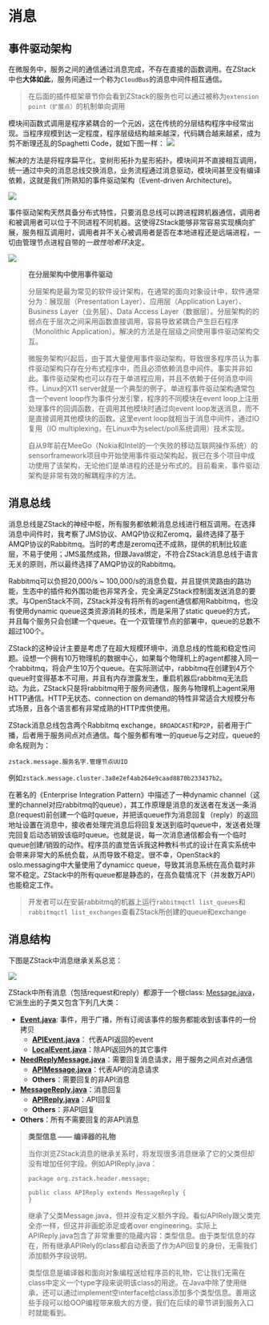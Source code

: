 # 消息
## 事件驱动架构

在微服务中，服务之间的通信通过消息完成，不存在直接的函数调用。在ZStack中也**大体如此**，服务间通过一个称为`CloudBus`的消息中间件相互通信。

>在后面的插件框架章节你会看到ZStack的服务也可以通过被称为`extension point（扩展点）`的机制单向调用

模块间函数式调用是程序紧耦合的一个元凶，这在传统的分层结构程序中经常出现。当程序规模到达一定程度，程序层级结构越来越深，代码耦合越来越紧，成为剪不断理还乱的Spaghetti Code，就如下图一样：
![](spagheticode.jpg)

解决的方法是将程序扁平化，变树形拓扑为星形拓扑。模块间并不直接相互调用，统一通过中央的消息总线交换消息，业务流程通过消息驱动，模块间甚至没有编译依赖，这就是我们所熟知的事件驱动架构（Event-driven Architecture)。

![](messagebus.png)

事件驱动架构天然具备分布式特性，只要消息总线可以跨进程跨机器通信，调用者和被调用者可以位于不同进程不同机器。这使得ZStack能够非常容易实现横向扩展，服务相互调用时，调用者并不关心被调用者是否在本地进程还是远端进程，一切由管理节点进程自带的*一致性哈希环*决定。

![](multinodes.png)
> **在分层架构中使用事件驱动**
> 
> 分层架构是最为常见的软件设计架构，在通常的面向对象设计中，软件通常分为：展现层（Presentation Layer）、应用层（Application Layer）、Business Layer（业务层）、Data Access Layer（数据层）。分层架构的的弱点在于层次之间采用函数直接调用，容易导致紧耦合产生巨石程序（Monolithic Application）。解决的方法是在层级之间使用事件驱动架构交互。
>
>微服务架构兴起后，由于其大量使用事件驱动架构，导致很多程序员认为事件驱动架构只存在分布式程序中，而且必须依赖消息中间件。事实并非如此。事件驱动架构也可以存在于单进程应用，并且不依赖于任何消息中间件。Linux的X11 server就是一个典型的例子。单进程事件驱动架构通常包含一个event loop作为事件分发引擎，程序的不同模块在event loop上注册处理事件的回调函数，在调用其他模块时通过向event loop发送消息，而不是直接调用其他模块的函数。这里event loop就相当于消息中间件，通过IO复用（IO multiplexing，在Linux中为select/poll系统调用）技术实现。
>
>自从9年前在MeeGo（Nokia和Intel的一个失败的移动互联网操作系统）的sensorframework项目中开始使用事件驱动架构起，我已在多个项目中成功使用了该架构，无论他们是单进程的还是分布式的。目前看来，事件驱动架构是非常有效的解耦程序的方法。

## 消息总线

消息总线是ZStack的神经中枢，所有服务都依赖消息总线进行相互调用。在选择消息中间件时，我考察了JMS协议、AMQP协议和Zeromq，最终选择了基于AMQP协议的Rabbitmq。当时的考虑是zeromq还不成熟，提供的机制比较底层，不易于使用；JMS虽然成熟，但跟Java绑定，不符合ZStack消息总线于语言无关的原则，所以最终选择了AMQP协议的Rabbitmq。

Rabbitmq可以负担20,000/s ~ 100,000/s的消息负载，并且提供灵路由的路功能，生态中的插件和外围功能也非常齐全，完全满足ZStack控制面发送消息的要求。与OpenStack不同，ZStack并没有将所有的agent通信都用Rabbitmq，也没有使用dynamic queue这类资源消耗的技术，而是采用了static queue的方式，并且每个服务只会创建一个queue。在一个双管理节点的部署中，queue的总数不超过100个。

ZStack的这种设计主要是考虑了在超大规模环境中，消息总线的性能和稳定性问题。设想一个拥有10万物理机的数据中心，如果每个物理机上的agent都接入同一个rabbitmq，将会产生10万个queue。在实际测试中，rabbitmq在创建到4万个queue时变得基本不可用，并且有内存泄露发生，重启机器后rabbitmq无法启动。为此，ZStack只是将rabbitmq用于服务间通信，服务与物理机上agent采用HTTP通信。HTTP无状态、connection on demand的特性非常适合大规模分布式场景，且各个语言都有非常成熟的HTTP库供使用。

ZStack消息总线包含两个Rabbitmq exchange，`BROADCAST`和`P2P`，前者用于广播，后者用于服务间点对点通信。每个服务都有唯一的queue与之对应，queue的命名规则为：
```
zstack.message.服务名字.管理节点UUID
```
例如`zstack.message.cluster.3a8e2ef4ab264e9caad8870b233437b2`。

在著名的《Enterprise Integration Pattern》中描述了一种dynamic channel（这里的channel对应rabbitmq的queue），其工作原理是消息的发送者在发送一条消息(request)前创建一个临时queue，并把该queue作为消息回复（reply）的返回地址设置在消息中，接收者处理完消息后将回复发送到临时queue中，发送者处理完回复后动态销毁该临时queue。也就是说，每一次消息通信都会有一个临时queue创建/销毁的动作。程序员的直觉告诉我这种教科书式的设计在真实系统中会带来非常大的系统负载，从而导致不稳定。很不幸，OpenStack的oslo.messaging中大量使用了dynamicc queue，导致其消息系统在高负载时非常不稳定。ZStack中的所有queue都是静态的，在高负载情况下（并发数万API）也能稳定工作。

>开发者可以在安装rabbitmq的机器上运行`rabbitmqctl list_queues`和`rabbitmqctl list_exchanges`查看ZStack所创建的queue和exchange

## 消息结构

下图是ZStack中消息继承关系总览：

![](message.png)

ZStack中所有消息（包括request和reply）都源于一个根class: [Message.java](https://github.com/zstackorg/zstack/blob/787402c53d9749ab6e18add656d797750549ea82/header/src/main/java/org/zstack/header/message/Message.java)，它派生出的子类又包含下列几大类：

* **[Event.java](https://github.com/zstackorg/zstack/blob/787402c53d9749ab6e18add656d797750549ea82/header/src/main/java/org/zstack/header/message/Event.java)**: 事件，用于广播，所有订阅该事件的服务都能收到该事件的一份拷贝
  * **[APIEvent.java](https://github.com/zstackorg/zstack/blob/787402c53d9749ab6e18add656d797750549ea82/header/src/main/java/org/zstack/header/message/APIEvent.java)**： 代表API返回的event
  * **[LocalEvent.java](https://github.com/zstackorg/zstack/blob/787402c53d9749ab6e18add656d797750549ea82/header/src/main/java/org/zstack/header/message/LocalEvent.java)**：除API返回外的其它事件
* **[NeedReplyMessage.java](https://github.com/zstackorg/zstack/blob/787402c53d9749ab6e18add656d797750549ea82/header/src/main/java/org/zstack/header/message/NeedReplyMessage.java)**：需要回复消息请求，用于服务之间点对点通信
  * **[APIMessage.java](https://github.com/zstackorg/zstack/blob/787402c53d9749ab6e18add656d797750549ea82/header/src/main/java/org/zstack/header/message/APIMessage.java)**：代表API的消息请求
  * **Others**：需要回复的非API消息
* **[MessageReply.java](https://github.com/zstackorg/zstack/blob/787402c53d9749ab6e18add656d797750549ea82/header/src/main/java/org/zstack/header/message/MessageReply.java)**：消息回复
  * **[APIReply.java](https://github.com/zstackorg/zstack/blob/787402c53d9749ab6e18add656d797750549ea82/header/src/main/java/org/zstack/header/message/APIReply.java)**：API回复
  * **Others**：非API回复
* **Others**：所有不需要回复的非API消息

>**类型信息 —— 编译器的礼物**
>
>当你浏览ZStack消息的继承关系时，将发现很多消息继承了它的父类但却没有增加任何字段。例如APIReply.java：
>
>     package org.zstack.header.message;
>
>     public class APIReply extends MessageReply {
>     }
>  
>继承了父类Message.java，但并没有定义额外字段。看似APIRely跟父类完全亦一样，但这并非画蛇添足或者over engineering。实际上APIReply.java包含了非常重要的隐藏内容：类型信息。由于类型信息的存在，所有继承APIRely的class都自动表面了作为API回复的身份，无需我们添加额外字段说明。
>
>类型信息是编译器和面向对象编程送给程序员的礼物，它让我们无需在class中定义一个type字段来说明该class的用途。在Java中除了使用继承，还可以通过implement空interface给class添加多个类型信息。善用这些手段可以给OOP编程带来极大的方便，我们在后续的章节讲到服务入口时就能看到。

